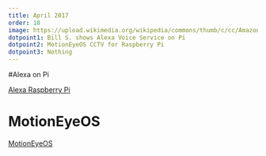 ```yaml
---
title: April 2017
order: 18
image: https://upload.wikimedia.org/wikipedia/commons/thumb/c/cc/Amazon_Alexa_App_Logo.png/220px-Amazon_Alexa_App_Logo.png
dotpoint1: Bill S. shows Alexa Voice Service on Pi
dotpoint2: MotionEyeOS CCTV for Raspberry Pi
dotpoint3: Nothing
---
```


#Alexa on Pi

[Alexa Raspberry Pi](https://github.com/alexa/alexa-avs-sample-app/wiki/Raspberry-Pi)

# MotionEyeOS

[MotionEyeOS](https://github.com/ccrisan/motioneyeos/releases)

